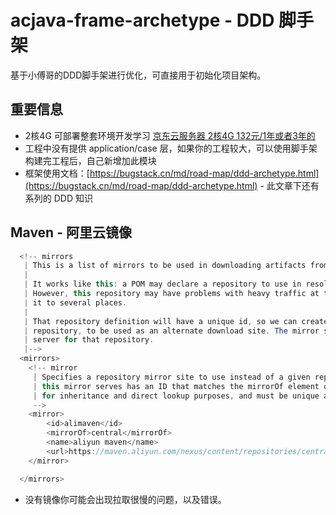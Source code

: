 # acjava-frame-archetype - DDD 脚手架
基于小傅哥的DDD脚手架进行优化，可直接用于初始化项目架构。

## 重要信息

- 2核4G 可部署整套环境开发学习 [京东云服务器 2核4G 132元/1年或者3年的](https://3.cn/1K-cfT7D)
- 工程中没有提供 application/case 层，如果你的工程较大，可以使用脚手架构建完工程后，自己新增加此模块
- 框架使用文档：[https://bugstack.cn/md/road-map/ddd-archetype.html](https://bugstack.cn/md/road-map/ddd-archetype.html) - 此文章下还有系列的 DDD 知识

## Maven - 阿里云镜像

```java
  <!-- mirrors
   | This is a list of mirrors to be used in downloading artifacts from remote repositories.
   |
   | It works like this: a POM may declare a repository to use in resolving certain artifacts.
   | However, this repository may have problems with heavy traffic at times, so people have mirrored
   | it to several places.
   |
   | That repository definition will have a unique id, so we can create a mirror reference for that
   | repository, to be used as an alternate download site. The mirror site will be the preferred
   | server for that repository.
   |-->
  <mirrors>
    <!-- mirror
     | Specifies a repository mirror site to use instead of a given repository. The repository that
     | this mirror serves has an ID that matches the mirrorOf element of this mirror. IDs are used
     | for inheritance and direct lookup purposes, and must be unique across the set of mirrors.
     -->
    <mirror>
        <id>alimaven</id>
        <mirrorOf>central</mirrorOf>
        <name>aliyun maven</name>
        <url>https://maven.aliyun.com/nexus/content/repositories/central/</url>
    </mirror>

  </mirrors>
```

- 没有镜像你可能会出现拉取很慢的问题，以及错误。
